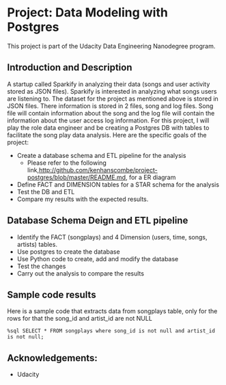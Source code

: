 # Project: Data Modeling with Postgres 

This project is part of the Udacity Data Engineering Nanodegree program. 

## Introduction  and Description 

A startup called Sparkify in analyzing their data (songs and user activity stored as JSON files). Sparkify is interested in analyzing what songs users are listening to. 
The dataset for the project as mentioned above is stored in JSON files. There information is stored in 2 files, song and log files. Song file will contain information about the song and the log file will contain the information about the user access log information.
For this project, I will play the role data engineer and be creating a Postgres DB with tables to facilitate the song play data analysis. Here are the specific goals of the project: 
* Create a database schema and ETL pipeline for the analysis 
   * Please refer to the following link,http://github.com/kenhanscombe/project-postgres/blob/master/README.md, for a ER diagram 
* Define FACT and DIMENSION tables for a STAR schema for the analysis 
* Test the DB and ETL 
* Compare my results with the expected results.


## Database Schema Deign and ETL pipeline

*  Identify the  FACT (songplays) and 4 Dimension (users, time, songs, artists) tables.
*  Use postgres to create the database 
*  Use Python code to create, add and modify the database 
*  Test the changes 
*  Carry out the analysis to compare the results

## Sample code results

Here is a sample code that extracts data from songplays table, only for the rows for that 
the song_id and artist_id are not NULL

```
%sql SELECT * FROM songplays where song_id is not null and artist_id is not null;
```

## Acknowledgements:
* Udacity 
